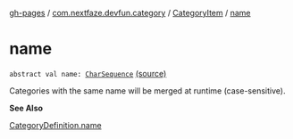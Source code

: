 [gh-pages](../../index.md) / [com.nextfaze.devfun.category](../index.md) / [CategoryItem](index.md) / [name](./name.md)

# name

`abstract val name: `[`CharSequence`](https://kotlinlang.org/api/latest/jvm/stdlib/kotlin/-char-sequence/index.html) [(source)](https://github.com/NextFaze/dev-fun/tree/master/devfun-annotations/src/main/java/com/nextfaze/devfun/category/CategoryItem.kt#L17)

Categories with the same name will be merged at runtime (case-sensitive).

**See Also**

[CategoryDefinition.name](../-category-definition/name.md)

